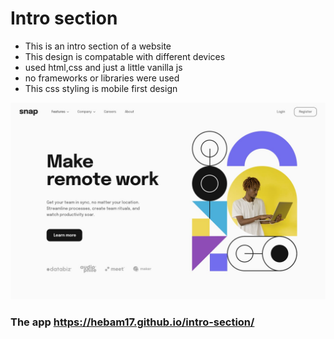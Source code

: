 # Intro section

- This is an intro section of a website
- This design is compatable with different devices
- used html,css and just a little vanilla js
- no frameworks or libraries were used
- This css styling is mobile first design

![the time tracking dashboard](./design/desktop-design.jpg)

### The app https://hebam17.github.io/intro-section/
